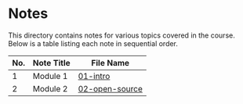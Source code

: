 # Notes

This directory contains notes for various topics covered in the course. Below is a table listing each note in sequential order.

| No. | Note Title                        | File Name                          |
|-----|-----------------------------------|------------------------------------|
| 1   | Module 1       | [01-intro](01-intro\README.md) |
| 2   | Module 2         | [02-open-source](2-open-source\README.md) |

